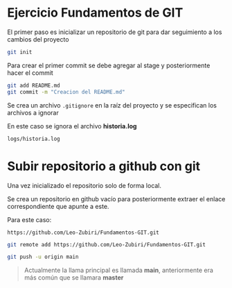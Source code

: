 # Ejercicio Fundamentos de GIT

El primer paso es inicializar un repositorio de git para dar seguimiento a los cambios del proyecto

```bash
git init    
```

Para crear el primer commit se debe agregar al stage y posteriormente hacer el commit

```bash
git add README.md
git commit -m "Creacion del README.md"
```

Se crea un archivo `.gitignore` en la raíz del proyecto y se especifican los archivos a ignorar

En este caso se ignora el archivo **historia.log**

```gitignore
logs/historia.log
```

# Subir repositorio a github con git

Una vez inicializado el repositorio solo de forma local.

Se crea un repositorio en github vacío para posteriormente extraer el enlace correspondiente que apunte a este.

Para este caso:

`https://github.com/Leo-Zubiri/Fundamentos-GIT.git`

```bash
git remote add https://github.com/Leo-Zubiri/Fundamentos-GIT.git

git push -u origin main
```

> Actualmente la llama principal es llamada **main**, anteriormente era más común que se llamara **master**